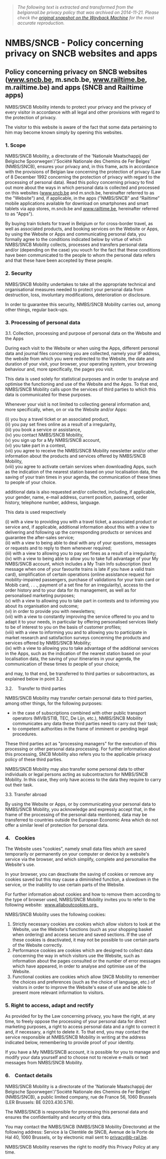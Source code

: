 > *The following text is extracted and transformed from the belgianrail.be privacy policy that was archived on 2014-11-21. Please check the [original snapshot on the Wayback Machine](https://web.archive.org/web/20141121021556id_/http%3A//www.belgianrail.be/en/customer-service/legal/privacy.aspx) for the most accurate reproduction.*

# NMBS/SNCB - Policy concerning privacy on SNCB websites and apps

## Policy concerning privacy on SNCB websites (www.sncb.be, m.sncb.be, www.railtime.be, m.railtime.be) and apps (SNCB and Railtime apps) 

NMBS/SNCB Mobility intends to protect your privacy and the privacy of every visitor in accordance with all legal and other provisions with regard to the protection of privacy.

The visitor to this website is aware of the fact that some data pertaining to him may become known simply by opening this websites. 

### 1\. Scope

NMBS/SNCB Mobility, a directorate of the 'Nationale Maatschappij der Belgische Spoorwegen'/'Société Nationale des Chemins de Fer Belges' (NMBS/SNCB), ensures your privacy and, in this frame, acts in accordance with the provisions of Belgian law concerning the protection of privacy (Law of 8 December 1992 concerning the protection of privacy with regard to the processing of personal data). Read this policy concerning privacy to find out more about the ways in which personal data is collected and processed on this websites (www.sncb.be and m.sncb.be, hereinafter referred to as the "Website") and, if applicable, in the apps ("NMBS/SNCB" and “Railtime” mobile applications available for download on smartphones and smart tablets via app stores, m.sncb.be and www.railtime.be, hereinafter referred to as "Apps").

By buying train tickets for travel in Belgium or for cross-border travel, as well as associated products, and booking services on the Website or Apps, by using the Website or Apps and communicating personal data, you formally agree to the conditions indicated below by virtue of which NMBS/SNCB Mobility collects, processes and transfers personal data and/or (depending on the case) you vouch for the fact that these conditions have been communicated to the people to whom the personal data refers and that these have been accepted by these people.

### 2\. Security

NMBS/SNCB Mobility undertakes to take all the appropriate technical and organisational measures needed to protect your personal data from destruction, loss, involuntary modifications, deterioration or disclosure. 

In order to guarantee this security, NMBS/SNCB Mobility carries out, among other things, regular back-ups.

### 3\. Processing of personal data

3.1. Collection, processing and purpose of personal data on the Website and the Apps

During each visit to the Website or when using the Apps, different personal data and journal files concerning you are collected, namely your IP address, the website from which you were redirected to the Website, the date and duration of your visit, your browser, your operating system, your browsing behaviour and, more specifically, the pages you visit. 

This data is used solely for statistical purposes and in order to analyse and optimise the functioning and use of the Website and the Apps. To that end, NMBS/SNCB Mobility calls upon the services of third parties to which this data is communicated for these purposes.

Whenever your visit is not limited to collecting general information and, more specifically, when, on or via the Website and/or Apps: 

(i) you buy a travel ticket or an associated product,  
(ii) you pay set fines online as a result of a irregularity,  
(iii) you book a service or assistance,  
(iv) you contact NMBS/SNCB Mobility,  
(v) you sign up for a My NMBS/SNCB account,  
(vi) you take part in a contest,  
(vii) you agree to receive the NMBS/SNCB Mobility newsletter and/or other information about the products and services offered by NMBS/SNCB Mobility,  
(viii) you agree to activate certain services when downloading Apps, such as the indication of the nearest station based on your localisation data, the saving of your train times in your agenda, the communication of these times to people of your choice. 

additional data is also requested and/or collected, including, if applicable, your gender, name, e-mail address, current position, password, order history, telephone number, address, language. 

This data is used respectively 

(i) with a view to providing you with a travel ticket, a associated product or service and, if applicable, additional information about this with a view to delivering and following up the corresponding products or services and guarantee the after-sales service;  
(ii) with a view to being able to deal with any of your questions, messages or requests and to reply to them whenever required;   
(iii) with a view to allowing you to pay set fines as a result of a irregularity;  
(iv) with a view to being able to allow you to take full advantage of your My NMBS/SNCB account, which includes a My Train Info subscription (text message when one of your favourite trains is late if you have a valid train card), simplification of certain operations (online assistance request for mobility-impaired passengers, purchase of validations for your train card or Mobib card, . . ., payment of a set fine for an irregularity), access to the order history and to your data for its management, as well as for personalised marketing purposes;  
(v) with a view to allowing you to take part in contests and to informing you about its organisation and outcome;  
(vi) in order to provide you with newsletters;   
(vii) with a view to constantly improving the service offered to you and to adapt it to your needs, in particular by offering personalised services likely to be of interest to you on the basis of customer profiles;  
(viii) with a view to informing you and to allowing you to participate in market research and satisfaction surveys concerning the products and services offered by NMBS/SNCB Mobility;  
(ix) with a view to allowing you to take advantage of the additional services in the Apps, such as the indication of the nearest station based on your localisation data, the saving of your itineraries in your agenda, the communication of these times to people of your choice;

and may, to that end, be transferred to third parties or subcontractors, as explained below in point 3.2.

3.2.    Transfer to third parties

NMBS/SNCB Mobility may transfer certain personal data to third parties, among other things, for the following purposes:

  * in the case of subscriptions combined with other public transport operators (MIVB/STIB, TEC, De Lijn, etc.), NMBS/SNCB Mobility communicates any data these third parties need to carry out their task; 
  * to competent authorities in the frame of imminent or pending legal procedures.



These third parties act as "processing managers" for the execution of this processing or other personal data processing. For further information about this processing, SNCB Mobility also refers you to the applicable privacy policy of these third parties.

NMBS/SNCB Mobility may also transfer some personal data to other individuals or legal persons acting as subcontractors for NMBS/SNCB Mobility. In this case, they only have access to the data they require to carry out their task.

3.3. Transfer abroad 

By using the Website or Apps, or by communicating your personal data to NMBS/SNCB Mobility, you acknowledge and expressly accept that, in the frame of the processing of the personal data mentioned, data may be transferred to countries outside the European Economic Area which do not offer a similar level of protection for personal data.

### 4.    Cookies

The Website uses "cookies", namely small data files which are saved temporarily or permanently on your computer or device by a website's service via the browser, and which simplify, complete and personalise the Website's use.

In your browser, you can deactivate the saving of cookies or remove any cookies saved but this may cause a diminished function, a slowdown in the service, or the inability to use certain parts of the Website. 

For further information about cookies and how to remove them according to the type of browser used, NMBS/SNCB Mobility invites you to refer to the following website:  www.allaboutcookies.org. 

NMBS/SNCB Mobility uses the following cookies:

  1. Strictly necessary cookies are cookies which allow visitors to look at the Website, use the Website's functions (such as your shopping basket when ordering) and access secure and saved sections. If the use of these cookies is deactivated, it may not be possible to use certain parts of the Website correctly. 
  2. Performance cookies are cookies which are designed to collect data concerning the way in which visitors use the Website, such as information about the pages consulted or the number of error messages which have appeared, in order to analyse and optimise use of the Website. 
  3. Functional cookies are cookies which allow SNCB Mobility to remember the choices and preferences (such as the choice of language, etc.) of visitors in order to improve the Website's ease of use and be able to present more relevant information to visitors.   



### 5\. Right to access, adapt and rectify

As provided for by the Law concerning privacy, you have the right, at any time, to freely oppose the processing of your personal data for direct marketing purposes, a right to access personal data and a right to correct it and, if necessary, a right to delete it. To that end, you may contact the service responsible at NMBS/SNCB Mobility in writing at the address indicated below, remembering to provide proof of your identity. 

If you have a My NMBS/SNCB account, it is possible for you to manage and modify your data yourself and to choose not to receive e-mails or text messages from NMBS/SNCB Mobility.

### 6.    Contact details

NMBS/SNCB Mobility is a directorate of the 'Nationale Maatschappij der Belgische Spoorwegen'/'Société Nationale des Chemins de Fer Belges' (NMBS/SNCB), a public limited company, rue de France 56, 1060 Brussels (LER Brussels: BE 0203.430.576).

The NMBS/SNCB is responsible for processing this personal data and ensures the confidentiality and security of this data.  

You may contact the NMBS/SNCB (NMBS/SNCB Mobility Directorate) at the following address: Service à la Clientèle de SNCB, Avenue de la Porte de Hal 40, 1060 Brussels, or by electronic mail sent to privacy@b-rail.be. 

NMBS/SNCB Mobility reserves the right to modify this Privacy Policy at any time.
